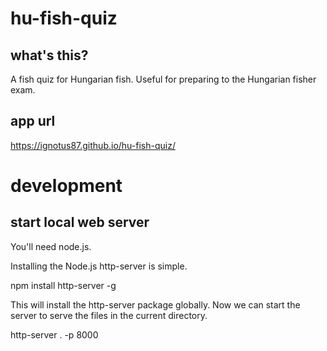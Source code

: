 # hu-fish-quiz

## what's this?
A fish quiz for Hungarian fish.
Useful for preparing to the Hungarian fisher exam.

## app url
https://ignotus87.github.io/hu-fish-quiz/


# development

## start local web server

You'll need node.js.

Installing the Node.js http-server is simple.

npm install http-server -g

This will install the http-server package globally. Now we can start the server to serve the files in the current directory.

http-server . -p 8000
